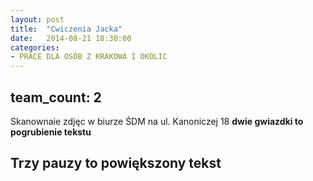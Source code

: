 ```yaml
---
layout: post
title:  "Cwiczenia Jacka"
date:   2014-08-21 18:30:00
categories:
- PRACE DLA OSÓB Z KRAKOWA I OKOLIC
---
```


team_count: 2
---

Skanownaie zdjęc w biurze ŚDM na ul. Kanoniczej 18 **dwie gwiazdki to pogrubienie tekstu**

Trzy pauzy to powiększony tekst
---

